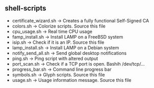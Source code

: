 ## shell-scripts

- certificate_wizard.sh -> Creates a fully functional Self-Signed CA
- colors.sh             -> Colorize scripts. Source this file
- cpu_usage.sh          -> Real time CPU usage
- famp_install.sh       -> Install LAMP on a FreeBSD system
- isip.sh               -> Check if it is an IP. Source this file
- lamp_install.sh       -> Install LAMP on a Debian system
- notify_send_all.sh    -> Send global desktop notifications
- ping.sh               -> Ping script with altered output
- port_scan.sh          -> Check if a TCP port is open. Bashih /dev/tcp/...
- progress_bar.sh       -> Command line progress bar
- symbols.sh            -> Glyph scripts. Source this file
- usage.sh              -> Usage information message. Source this file